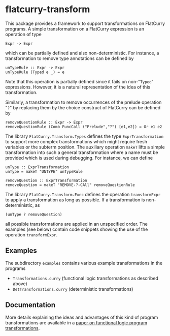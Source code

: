 flatcurry-transform
===================

This package provides a framework to support transformations on FlatCurry
programs.
A simple transformation on a FlatCurry expression is an operation
of type

    Expr -> Expr

which can be partially defined and also non-deterministic.
For instance, a transformation to remove type annotations
can be defined by

    unTypeRule :: Expr -> Expr
    unTypeRule (Typed e _) = e

Note that this operation is partially defined since it fails
on non-"`Typed`" expressions. However, it is a natural representation
of the idea of this transformation.

Similarly, a transformation to remove occurrences of the prelude
operation "`?`" by replacing them by the choice construct of FlatCurry
can be defined by

    removeQuestionRule :: Expr -> Expr
    removeQuestionRule (Comb FuncCall ("Prelude","?") [e1,e2]) = Or e1 e2

The library `FlatCurry.Transform.Types` defines the type
`ExprTransformation` to support more complex transformations
which might require fresh variables or the subterm position.
The auxiliary operation `makeT` lifts a simple transformation
into such a general transformation where a name must be provided
which is used during debugging. For instance, we can define

    unType :: ExprTransformation
    unType = makeT "UNTYPE" unTypeRule
    
    removeQuestion :: ExprTransformation
    removeQuestion = makeT "REMOVE-?-CAll" removeQuestionRule

The library `FlatCurry.Transform.Exec` defines the operation `transformExpr`
to apply a transformation as long as possible.
If a transformation is non-deterministic, as

    (unType ? removeQuestion)

all possible transformations are applied in an unspecified order.
The examples (see below) contain code snippets showing the
use of the operation `transformExpr`.


Examples
--------

The subdirectory `examples` contains various example transformations
in the programs

- `Transformations.curry` (functional logic transformations as described above)
- `DetTransformations.curry` (deterministic transformations)

Documentation
-------------

More details explaining the ideas and advantages of this kind of
program transformations are available in a
[paper on functional logic program transformations](https://www.michaelhanus.de/papers/WLP25.html).
